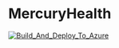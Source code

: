 # MercuryHealth

[![Build_And_Deploy_To_Azure](https://github.com/RPagels/MercuryHealth/actions/workflows/Build_And_Deploy_To_Azure.yml/badge.svg)](https://github.com/RPagels/MercuryHealth/actions/workflows/Build_And_Deploy_To_Azure.yml)
